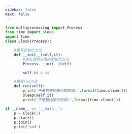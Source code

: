 ```yaml
---
sidebar: false
next: false
---
```

<BlogInfo/>






```python
from multiprocessing import Process
from time import sleep
import time
class Clock(Process):

    #重写初始化方法
    def __init__(self,it):
        #首先调用父类的初始化方法
        Process.__init__(self)

        self.it = it

    #重写run方法
    def run(self):
        print('子进程开始执行的时间:',format(time.ctime()))
        sleep(self.it)
        print('子进程结束的时间:',format(time.ctime()))

if __name__ == '__main__':
    p = Clock(1)
    p.start()
    p.join()
    print('end')
```






<ActionBox />
        
<style>#top-box {margin-top:0.5rem!important;}</style>